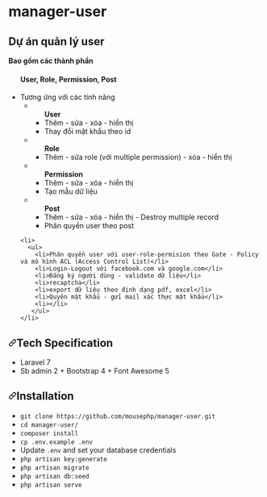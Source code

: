 # manager-user
<h2>Dự án quản lý user</h2>
<strong>Bao gồm các thành phần</strong>
<ul>
    <h4>User, Role, Permission, Post</h4>
    <li>
        Tương ứng với các tính năng
        <ul>
            <li>
                <ul>
                    <b>User</b>
                    <li>Thêm - sửa - xóa - hiển thị</li>
                    <li>Thay đổi mật khẩu theo id</li>
                </ul>
            </li> 
            <li>
                <ul>
                    <b>Role</b>
                    <li>Thêm - sửa role (với multiple permission) - xóa - hiển thị</li>
                </ul>
            </li>
            <li>
                <ul>
                    <b>Permission</b>
                    <li>Thêm - sửa - xóa - hiển thị</li>
                    <li>Tạo mẫu dữ liệu</li>
                </ul>
            </li>
            <li>
                <ul>
                    <b>Post</b>
                    <li>Thêm - sửa - xóa - hiển thị - Destroy multiple record</li>
                    <li>Phân quyền user theo post</li>
                </ul>
            </li>
        </ul>
    </li>

    <li>
      <ul>
        <li>Phân quyền user với user-role-permision theo Gate - Policy và mô hình ACL (Access Control List)</li>
        <li>Login-Logout với facebook.com và google.com</li>
        <li>Đăng ký người dùng - validate dữ liệu</li>
        <li>recaptcha</li>
        <li>export dữ liệu theo định dạng pdf, excel</li>
        <li>Quyên mật khẩu - gửi mail xác thực mật khẩu</li>
        <li></li>
       </ul>
    </li>  
</ul>


 <div>
        <h2><a id="user-content-tech-specification" class="anchor" aria-hidden="true" href="#tech-specification"><svg
                    class="octicon octicon-link" viewBox="0 0 16 16" version="1.1" width="16" height="16"
                    aria-hidden="true">
                    <path fill-rule="evenodd"
                        d="M7.775 3.275a.75.75 0 001.06 1.06l1.25-1.25a2 2 0 112.83 2.83l-2.5 2.5a2 2 0 01-2.83 0 .75.75 0 00-1.06 1.06 3.5 3.5 0 004.95 0l2.5-2.5a3.5 3.5 0 00-4.95-4.95l-1.25 1.25zm-4.69 9.64a2 2 0 010-2.83l2.5-2.5a2 2 0 012.83 0 .75.75 0 001.06-1.06 3.5 3.5 0 00-4.95 0l-2.5 2.5a3.5 3.5 0 004.95 4.95l1.25-1.25a.75.75 0 00-1.06-1.06l-1.25 1.25a2 2 0 01-2.83 0z">
                    </path>
                </svg></a>Tech Specification</h2>
        <ul>
            <li>Laravel 7</li>
            <li> Sb admin 2 + Bootstrap 4 + Font Awesome 5</li>
        </ul>
    </div>
    

<div>
        <h2><a id="user-content-installation" class="anchor" aria-hidden="true" href="#installation"><svg
                    class="octicon octicon-link" viewBox="0 0 16 16" version="1.1" width="16" height="16"
                    aria-hidden="true">
                    <path fill-rule="evenodd"
                        d="M7.775 3.275a.75.75 0 001.06 1.06l1.25-1.25a2 2 0 112.83 2.83l-2.5 2.5a2 2 0 01-2.83 0 .75.75 0 00-1.06 1.06 3.5 3.5 0 004.95 0l2.5-2.5a3.5 3.5 0 00-4.95-4.95l-1.25 1.25zm-4.69 9.64a2 2 0 010-2.83l2.5-2.5a2 2 0 012.83 0 .75.75 0 001.06-1.06 3.5 3.5 0 00-4.95 0l-2.5 2.5a3.5 3.5 0 004.95 4.95l1.25-1.25a.75.75 0 00-1.06-1.06l-1.25 1.25a2 2 0 01-2.83 0z">
                    </path>
                </svg></a>Installation</h2>
        <ul>
            <li><code>git clone https://github.com/mousephp/manager-user.git</code></li>
            <li><code>cd manager-user/</code></li>
            <li><code>composer install</code></li>
            <li><code>cp .env.example .env</code></li>
            <li>Update <code>.env</code> and set your database credentials</li>
            <li><code>php artisan key:generate</code></li>
            <li><code>php artisan migrate</code></li>
            <li><code>php artisan db:seed</code></li>
            <li><code>php artisan serve</code></li>
        </ul>
    </div>

